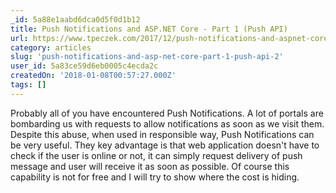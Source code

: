 ```yaml
---
_id: 5a88e1aabd6dca0d5f0d1b12
title: Push Notifications and ASP.NET Core - Part 1 (Push API)
url: https://www.tpeczek.com/2017/12/push-notifications-and-aspnet-core-part.html
category: articles
slug: 'push-notifications-and-asp-net-core-part-1-push-api-2'
user_id: 5a83ce59d6eb0005c4ecda2c
createdOn: '2018-01-08T00:57:27.000Z'
tags: []
---
```


Probably all of you have encountered Push Notifications. A lot of portals are bombarding us with requests to allow notifications as soon as we visit them. Despite this abuse, when used in responsible way, Push Notifications can be very useful. They key advantage is that web application doesn't have to check if the user is online or not, it can simply request delivery of push message and user will receive it as soon as possible. Of course this capability is not for free and I will try to show where the cost is hiding.
